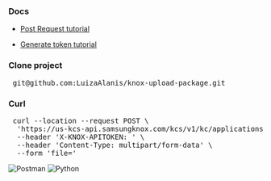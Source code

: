### Docs

- [Post Request tutorial](https://docs.samsungknox.com/devref/knox-configure/index.htm#tag/Content-Management-Application-APIs/operation/uploadInHouseApplicationUsingPOST "Upload package")

- [Generate token tutorial](https://docs.samsungknox.com/dev/knox-cloud-authentication/tutorial.htm "Knox Auth")

### Clone project

<pre>
 git@github.com:LuizaAlanis/knox-upload-package.git
</pre>

### Curl 

<pre>
 curl --location --request POST \
  'https://us-kcs-api.samsungknox.com/kcs/v1/kc/applications/upload' \
  --header 'X-KNOX-APITOKEN: <insert-token-here>' \
  --header 'Content-Type: multipart/form-data' \
  --form 'file=<path-and-filename-of-package>'
</pre>

![Postman](https://img.shields.io/badge/Postman-FF6C37?style=for-the-badge&logo=postman&logoColor=white)
![Python](https://img.shields.io/badge/python-3670A0?style=for-the-badge&logo=python&logoColor=ffdd54)
